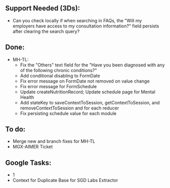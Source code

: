 ## Support Needed (3Ds):
  - Can you check locally if when searching in FAQs, the "Will my employers have access to my consultation information?" field persists after clearing the search query?
## Done:
  - MH-TL:
    - Fix the "Others" text field for the "Have you been diagnosed with any of the following chronic conditions?"
    - Add conditional disabling to FormDate
    - Fix error message on FormDate not removed on value change
    - Fix error message for FormSchedule
    - Update createNutritionRecord; Update schedule page for Mental Health
    - Add stateKey to saveContextToSession, getContextToSession, and removeContextToSession and for each reducer
    - Fix persisting schedule value for each module
## To do:
  - Merge new and branch fixes for MH-TL
  - MGX-AIMER Ticket
## Google Tasks:
  - 1
  - Context for Duplicate Base for SGD Labs Extractor
